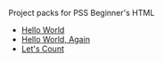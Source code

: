 Project packs for PSS Beginner's HTML

 * [Hello World](/hello_world.md)
 * [Hello World, Again](hello_world_again/hello_world_again.md)
 * [Let's Count](lets_count/lets_count.md)